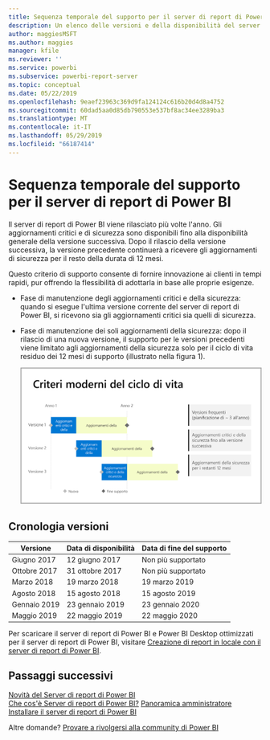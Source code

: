 ```yaml
---
title: Sequenza temporale del supporto per il server di report di Power BI
description: Un elenco delle versioni e della disponibilità del server di report di Power BI.
author: maggiesMSFT
ms.author: maggies
manager: kfile
ms.reviewer: ''
ms.service: powerbi
ms.subservice: powerbi-report-server
ms.topic: conceptual
ms.date: 05/22/2019
ms.openlocfilehash: 9eaef23963c369d9fa124124c616b20d4d8a4752
ms.sourcegitcommit: 60dad5aa0d85db790553e537bf8ac34ee3289ba3
ms.translationtype: MT
ms.contentlocale: it-IT
ms.lasthandoff: 05/29/2019
ms.locfileid: "66187414"
---
```

# <a name="support-timeline-for-power-bi-report-server"></a>Sequenza temporale del supporto per il server di report di Power BI

Il server di report di Power BI viene rilasciato più volte l'anno. Gli aggiornamenti critici e di sicurezza sono disponibili fino alla disponibilità generale della versione successiva. Dopo il rilascio della versione successiva, la versione precedente continuerà a ricevere gli aggiornamenti di sicurezza per il resto della durata di 12 mesi.

Questo criterio di supporto consente di fornire innovazione ai clienti in tempi rapidi, pur offrendo la flessibilità di adottarla in base alle proprie esigenze.

* Fase di manutenzione degli aggiornamenti critici e della sicurezza: quando si esegue l'ultima versione corrente del server di report di Power BI, si ricevono sia gli aggiornamenti critici sia quelli di sicurezza.
* Fase di manutenzione dei soli aggiornamenti della sicurezza: dopo il rilascio di una nuova versione, il supporto per le versioni precedenti viene limitato agli aggiornamenti della sicurezza solo per il ciclo di vita residuo dei 12 mesi di supporto (illustrato nella figura 1).

    ![Grafico che illustra l'intervallo di tempo del supporto](media/support-timeline/report-server-support-timeline-overall.png)

## <a name="version-history"></a>Cronologia versioni

| **Versione** | **Data di disponibilità** | **Data di fine del supporto** |
| --- | --- | --- |
| Giugno 2017 |12 giugno 2017 |Non più supportato |
| Ottobre 2017 |31 ottobre 2017 | Non più supportato |
| Marzo 2018 | 19 marzo 2018 | 19 marzo 2019 |
| Agosto 2018 | 15 agosto 2018 | 15 agosto 2019 |
| Gennaio 2019 | 23 gennaio 2019 | 23 gennaio 2020 |
| Maggio 2019 | 22 maggio 2019 | 22 maggio 2020 |

Per scaricare il server di report di Power BI e Power BI Desktop ottimizzati per il server di report di Power BI, visitare [Creazione di report in locale con il server di report di Power BI](https://powerbi.microsoft.com/report-server/).

## <a name="next-steps"></a>Passaggi successivi
[Novità del Server di report di Power BI](whats-new.md)  
[Che cos'è Server di report di Power BI?](get-started.md)
[Panoramica amministratore](admin-handbook-overview.md)  
[Installare il server di report di Power BI](install-report-server.md)  

Altre domande? [Provare a rivolgersi alla community di Power BI](https://community.powerbi.com/)